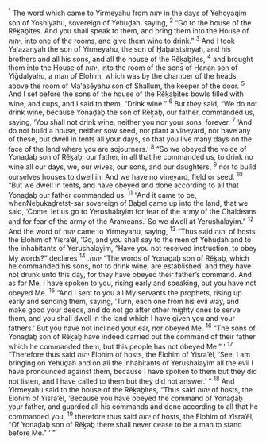 <sup>1</sup> The word which came to Yirmeyahu from יהוה in the days of Yehoyaqim son of Yoshiyahu, sovereign of Yehuḏah, saying,
<sup>2</sup> “Go to the house of the Rĕḵaḇites. And you shall speak to them, and bring them into the House of יהוה, into one of the rooms, and give them wine to drink.”
<sup>3</sup> And I took Ya‛azanyah the son of Yirmeyahu, the son of Ḥaḇatstsinyah, and his brothers and all his sons, and all the house of the Rĕḵaḇites,
<sup>4</sup> and brought them into the House of יהוה, into the room of the sons of Ḥanan son of Yiḡdalyahu, a man of Elohim, which was by the chamber of the heads, above the room of Ma‛asĕyahu son of Shallum, the keeper of the door.
<sup>5</sup> And I set before the sons of the house of the Rĕḵaḇites bowls filled with wine, and cups, and I said to them, “Drink wine.”
<sup>6</sup> But they said, “We do not drink wine, because Yonaḏaḇ the son of Rĕḵaḇ, our father, commanded us, saying, ‘You shall not drink wine, neither you nor your sons, forever.
<sup>7</sup> ‘And do not build a house, neither sow seed, nor plant a vineyard, nor have any of these, but dwell in tents all your days, so that you live many days on the face of the land where you are sojourners.’
<sup>8</sup> “So we obeyed the voice of Yonaḏaḇ son of Rĕḵaḇ, our father, in all that he commanded us, to drink no wine all our days, we, our wives, our sons, and our daughters,
<sup>9</sup> nor to build ourselves houses to dwell in. And we have no vineyard, field or seed.
<sup>10</sup> “But we dwell in tents, and have obeyed and done according to all that Yonaḏaḇ our father commanded us.
<sup>11</sup> “And it came to be, whenNeḇuḵaḏretst-sar sovereign of Baḇel came up into the land, that we said, ‘Come, let us go to Yerushalayim for fear of the army of the Chaldeans and for fear of the army of the Arameans.’ So we dwell at Yerushalayim.”
<sup>12</sup> And the word of יהוה came to Yirmeyahu, saying,
<sup>13</sup> “Thus said יהוה of hosts, the Elohim of Yisra’ĕl, ‘Go, and you shall say to the men of Yehuḏah and to the inhabitants of Yerushalayim, “Have you not received instruction, to obey My words?” declares יהוה.
<sup>14</sup> “The words of Yonaḏaḇ son of Rĕḵaḇ, which he commanded his sons, not to drink wine, are established, and they have not drunk unto this day, for they have obeyed their father’s command. And as for Me, I have spoken to you, rising early and speaking, but you have not obeyed Me.
<sup>15</sup> “And I sent to you all My servants the prophets, rising up early and sending them, saying, ‘Turn, each one from his evil way, and make good your deeds, and do not go after other mighty ones to serve them, and you shall dwell in the land which I have given you and your fathers.’ But you have not inclined your ear, nor obeyed Me.
<sup>16</sup> “The sons of Yonaḏaḇ son of Rĕḵaḇ have indeed carried out the command of their father which he commanded them, but this people has not obeyed Me.” ’
<sup>17</sup> “Therefore thus said יהוה Elohim of hosts, the Elohim of Yisra’ĕl, ‘See, I am bringing on Yehuḏah and on all the inhabitants of Yerushalayim all the evil I have pronounced against them, because I have spoken to them but they did not listen, and I have called to them but they did not answer.’ ”
<sup>18</sup> And Yirmeyahu said to the house of the Rĕḵaḇites, “Thus said יהוה of hosts, the Elohim of Yisra’ĕl, ‘Because you have obeyed the command of Yonaḏaḇ your father, and guarded all his commands and done according to all that he commanded you,
<sup>19</sup> therefore thus said יהוה of hosts, the Elohim of Yisra’ĕl, “Of Yonaḏaḇ son of Rĕḵaḇ there shall never cease to be a man to stand before Me.” ’ ”
